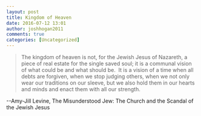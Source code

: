 ```yaml
---
layout: post
title: Kingdom of Heaven
date: 2016-07-12 13:01
author: joshhogan2011
comments: true
categories: [Uncategorized]
---
```

<blockquote>The kingdom of heaven is not, for the Jewish Jesus of Nazareth, a piece of real estate for the single saved soul; it is a communal vision of what could be and what should be.  It is a vision of a time when all debts are forgiven, when we stop judging others, when we not only wear our traditions on our sleeve, but we also hold them in our hearts and minds and enact them with all our strength.</blockquote>
--Amy-Jill Levine, The Misunderstood Jew: The Church and the Scandal of the Jewish Jesus
